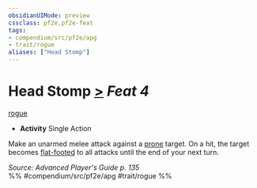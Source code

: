 ```yaml
---
obsidianUIMode: preview
cssclass: pf2e,pf2e-feat
tags:
- compendium/src/pf2e/apg
- trait/rogue
aliases: ["Head Stomp"]
---
```

# Head Stomp  [>](rules/core-rulebook/chapter-9-playing-the-game.md#Actions "Single Action") *Feat 4*  
[rogue](rules/traits/rogue.md "Rogue Class Trait")  

- **Activity** Single Action

Make an unarmed melee attack against a [prone](rules/conditions.md#Prone) target. On a hit, the target becomes [flat-footed](rules/conditions.md#Flat-footed) to all attacks until the end of your next turn.

*Source: Advanced Player's Guide p. 135*  
%% #compendium/src/pf2e/apg #trait/rogue %%